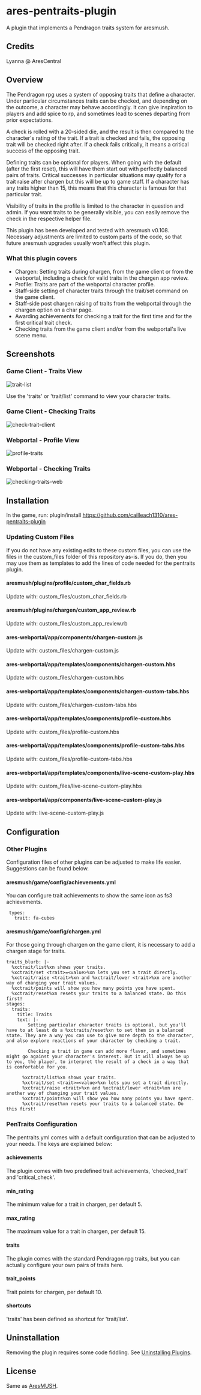 # ares-pentraits-plugin
A plugin that implements a Pendragon traits system for aresmush.

## Credits
Lyanna @ AresCentral

## Overview
The Pendragon rpg uses a system of opposing traits that define a character. Under particular circumstances traits can be checked, and depending on the outcome, a character may behave accordingly. It can give inspiration to players and add spice to rp, and sometimes lead to scenes departing from prior expectations.

A check is rolled with a 20-sided die, and the result is then compared to the character's rating of the trait. If a trait is checked and fails, the opposing trait will be checked right after. If a check fails critically, it means a critical success of the opposing trait. 

Defining traits can be optional for players. When going with the default (after the first reset), this will have them start out with perfectly balanced pairs of traits. Critical successes in particular situations may qualify for a trait raise after chargen but this will be up to game staff. If a character has any traits higher than 15, this means that this character is famous for that particular trait. 

Visibility of traits in the profile is limited to the character in question and admin. If you want traits to be generally visible, you can easily remove the check in the respective helper file.

This plugin has been developed and tested with aresmush v0.108. Necessary adjustments are limited to custom parts of the code, so that future aresmush upgrades usually won't affect this plugin.

### What this plugin covers
* Chargen: Setting traits during chargen, from the game client or from the webportal, including a check for valid traits in the chargen app review.
* Profile: Traits are part of the webportal character profile.
* Staff-side setting of character traits through the trait/set command on the game client.
* Staff-side post chargen raising of traits from the webportal through the chargen option on a char page.
* Awarding achievements for checking a trait for the first time and for the first critical trait check.
* Checking traits from the game client and/or from the webportal's live scene menu.

## Screenshots
### Game Client - Traits View
![trait-list](/images/traits_client.PNG)

Use the 'traits' or 'trait/list' command to view your character traits.

### Game Client - Checking Traits
![check-trait-client](/images/trait_check_client.PNG)

### Webportal - Profile View
![profile-traits](/images/profile_traits.PNG)

### Webportal - Checking Traits
![checking-traits-web](/images/webportal_trait_check.PNG)

## Installation
In the game, run: plugin/install https://github.com/cailleach1310/ares-pentraits-plugin

### Updating Custom Files
If you do not have any existing edits to these custom files, you can use the files in the custom_files folder of this repository as-is. If you do, then you may use them as templates to add the lines of code needed for the pentraits plugin.

#### aresmush/plugins/profile/custom_char_fields.rb
Update with: custom_files/custom_char_fields.rb

#### aresmush/plugins/chargen/custom_app_review.rb
Update with: custom_files/custom_app_review.rb

#### ares-webportal/app/components/chargen-custom.js
Update with: custom_files/chargen-custom.js

#### ares-webportal/app/templates/components/chargen-custom.hbs
Update with: custom_files/chargen-custom.hbs

#### ares-webportal/app/templates/components/chargen-custom-tabs.hbs
Update with: custom_files/chargen-custom-tabs.hbs

#### ares-webportal/app/templates/components/profile-custom.hbs
Update with: custom_files/profile-custom.hbs

#### ares-webportal/app/templates/components/profile-custom-tabs.hbs
Update with: custom_files/profile-custom-tabs.hbs

#### ares-webportal/app/templates/components/live-scene-custom-play.hbs
Update with: custom_files/live-scene-custom-play.hbs

#### ares-webportal/app/components/live-scene-custom-play.js
Update with: live-scene-custom-play.js

## Configuration

### Other Plugins
Configuration files of other plugins can be adjusted to make life easier. Suggestions can be found below.

#### aresmush/game/config/achievements.yml
You can configure trait achievements to show the same icon as fs3 achievements. 

     types:
       trait: fa-cubes

#### aresmush/game/config/chargen.yml
For those going through chargen on the game client, it is necessary to add a chargen stage for traits.

    traits_blurb: |-
      %xctrait/list%xn shows your traits.
      %xctrait/set <trait>=<value>%xn lets you set a trait directly.
      %xctrait/raise <trait>%xn and %xctrait/lower <trait>%xn are another way of changing your trait values.
      %xctrait/points will show you how many points you have spent.
      %xctrait/reset%xn resets your traits to a balanced state. Do this first!
    stages:
      traits:
        title: Traits
        text: |-
            Setting particular character traits is optional, but you'll have to at least do a %xctraits/reset%xn to set them in a balanced state. They are a way you can use to give more depth to the character, and also explore reactions of your character by checking a trait.

            Checking a trait in game can add more flavor, and sometimes might go against your character's interest. But it will always be up to you, the player, to interpret the result of a check in a way that is comfortable for you.

          %xctrait/list%xn shows your traits.
          %xctrait/set <trait>=<value>%xn lets you set a trait directly.
          %xctrait/raise <trait>%xn and %xctrait/lower <trait>%xn are another way of changing your trait values.
          %xctrait/points%xn will show you how many points you have spent.
          %xctrait/reset%xn resets your traits to a balanced state. Do this first!

### PenTraits Configuration 
The pentraits.yml comes with a default configuration that can be adjusted to your needs. The keys are explained below:

#### achievements
The plugin comes with two predefined trait achievements, 'checked_trait' and 'critical_check'. 

#### min_rating
The minimum value for a trait in chargen, per default 5.

#### max_rating
The maximum value for a trait in chargen, per default 15. 

#### traits
The plugin comes with the standard Pendragon rpg traits, but you can actually configure your own pairs of traits here.  

#### trait_points
Trait points for chargen, per default 10.

#### shortcuts
'traits' has been defined as shortcut for 'trait/list'. 

## Uninstallation
Removing the plugin requires some code fiddling. See [Uninstalling Plugins](https://www.aresmush.com/tutorials/code/extras.html#uninstalling-plugins).

## License
Same as [AresMUSH](https://aresmush.com/license).
